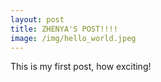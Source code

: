 ```yaml
---
layout: post
title: ZHENYA'S POST!!!!
image: /img/hello_world.jpeg
---
```


This is my first post, how exciting!
